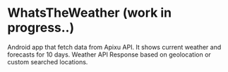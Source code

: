 # WhatsTheWeather (work in progress..)
Android app that fetch data from Apixu API. It shows current weather and forecasts for 10 days. Weather API Response based on geolocation or custom searched locations.

